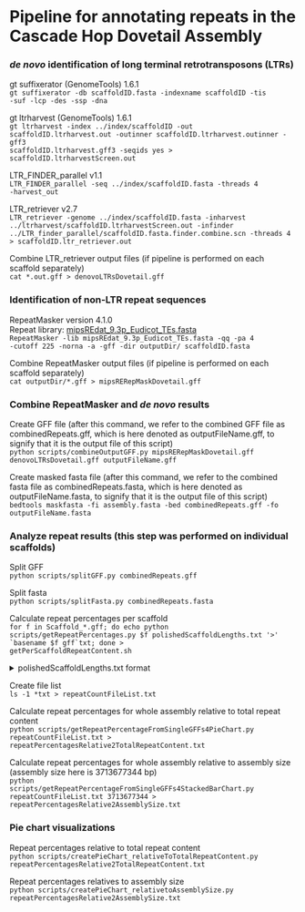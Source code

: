 # Pipeline for annotating repeats in the Cascade Hop Dovetail Assembly 


### *de novo* identification of long terminal retrotransposons (LTRs)
gt suffixerator (GenomeTools) 1.6.1  
<code>gt suffixerator -db scaffoldID.fasta -indexname scaffoldID -tis -suf -lcp -des -ssp -dna</code>

gt ltrharvest (GenomeTools) 1.6.1  
<code>gt ltrharvest -index ../index/scaffoldID -out scaffoldID.ltrharvest.out -outinner scaffoldID.ltrharvest.outinner -gff3 scaffoldID.ltrharvest.gff3 -seqids yes > scaffoldID.ltrharvestScreen.out</code>

LTR_FINDER_parallel v1.1  
<code>LTR_FINDER_parallel -seq ../index/scaffoldID.fasta -threads 4 -harvest_out</code>

LTR_retriever v2.7  
<code>LTR_retriever -genome ../index/scaffoldID.fasta -inharvest ../ltrharvest/scaffoldID.ltrharvestScreen.out -infinder ../LTR_finder_parallel/scaffoldID.fasta.finder.combine.scn -threads 4 > scaffoldID.ltr_retriever.out</code>

Combine LTR_retriever output files (if pipeline is performed on each scaffold separately)  
<code>cat *.out.gff > denovoLTRsDovetail.gff</code>

### Identification of non-LTR repeat sequences
RepeatMasker version 4.1.0  
Repeat library: [mipsREdat_9.3p_Eudicot_TEs.fasta](https://www.mmnt.net/db/0/0/ftp.mips.embnet.org/plants/REdat)  
<code>RepeatMasker -lib mipsREdat_9.3p_Eudicot_TEs.fasta -qq -pa 4 -cutoff 225 -norna -a -gff -dir outputDir/ scaffoldID.fasta</code>  

Combine RepeatMasker output files (if pipeline is performed on each scaffold separately)  
<code>cat outputDir/*.gff > mipsRERepMaskDovetail.gff</code>

### Combine RepeatMasker and *de novo* results

Create GFF file (after this command, we refer to the combined GFF file as combinedRepeats.gff, which is here denoted as outputFileName.gff, to signify that it is the output file of this script)  
<code>python scripts/combineOutputGFF.py mipsRERepMaskDovetail.gff denovoLTRsDovetail.gff outputFileName.gff</code>

Create masked fasta file (after this command, we refer to the combined fasta file as combinedRepeats.fasta, which is here denoted as outputFileName.fasta, to signify that it is the output file of this script)  
<code>bedtools maskfasta -fi assembly.fasta -bed combinedRepeats.gff -fo outputFileName.fasta</code>

### Analyze repeat results (this step was performed on individual scaffolds)

Split GFF  
<code>python scripts/splitGFF.py combinedRepeats.gff</code>

Split fasta  
<code>python scripts/splitFasta.py combinedRepeats.fasta</code>

Calculate repeat percentages per scaffold  
<code>for f in Scaffold_*.gff; do echo python scripts/getRepeatPercentages.py $f polishedScaffoldLengths.txt '>' \`basename $f gff\`txt; done > getPerScaffoldRepeatContent.sh</code>

<details>
<summary>polishedScaffoldLengths.txt format</summary>
<pre>Scaffold_1531 476495644
Scaffold_19 434152558
Scaffold_1533 423633482
Scaffold_76 370465130
Scaffold_24 345299309
Scaffold_172 327882944
Scaffold_77 316519611
Scaffold_73 303741476
Scaffold_49 290858211
Scaffold_191 185200997</pre>
</details>

Create file list  
<code>ls -1 *txt > repeatCountFileList.txt</code>

Calculate repeat percentages for whole assembly relative to total repeat content  
<code>python scripts/getRepeatPercentageFromSingleGFFs4PieChart.py repeatCountFileList.txt > repeatPercentagesRelative2TotalRepeatContent.txt</code>

Calculate repeat percentages for whole assembly relative to assembly size (assembly size here is 3713677344 bp)    
<code>python scripts/getRepeatPercentageFromSingleGFFs4StackedBarChart.py repeatCountFileList.txt 3713677344 > repeatPercentagesRelative2AssemblySize.txt</code>

### Pie chart visualizations

Repeat percentages relative to total repeat content  
<code>python scripts/createPieChart_relativeToTotalRepeatContent.py repeatPercentagesRelative2TotalRepeatContent.txt</code>

Repeat percentages relatives to assembly size  
<code>python scripts/createPieChart_relativetoAssemblySize.py repeatPercentagesRelative2AssemblySize.txt</code>

